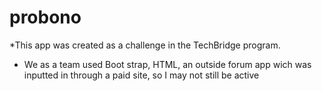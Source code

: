 # probono
*This app was created as a challenge in the TechBridge program. 
* We as a team used Boot strap, HTML, an outside forum app wich was inputted in through a paid site, so I may not still be active
